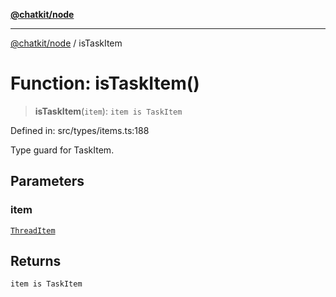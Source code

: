 [**@chatkit/node**](../README.md)

***

[@chatkit/node](../README.md) / isTaskItem

# Function: isTaskItem()

> **isTaskItem**(`item`): `item is TaskItem`

Defined in: src/types/items.ts:188

Type guard for TaskItem.

## Parameters

### item

[`ThreadItem`](../type-aliases/ThreadItem.md)

## Returns

`item is TaskItem`
